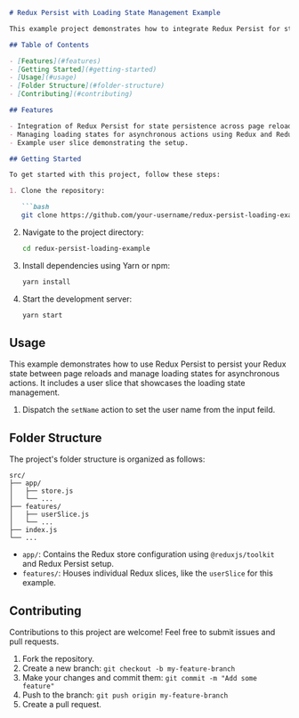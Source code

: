 ```markdown
# Redux Persist with Loading State Management Example

This example project demonstrates how to integrate Redux Persist for state persistence and manage loading states in a Redux application using the @reduxjs/toolkit.

## Table of Contents

- [Features](#features)
- [Getting Started](#getting-started)
- [Usage](#usage)
- [Folder Structure](#folder-structure)
- [Contributing](#contributing)

## Features

- Integration of Redux Persist for state persistence across page reloads.
- Managing loading states for asynchronous actions using Redux and Redux Toolkit.
- Example user slice demonstrating the setup.

## Getting Started

To get started with this project, follow these steps:

1. Clone the repository:

   ```bash
   git clone https://github.com/your-username/redux-persist-loading-example.git
   ```

2. Navigate to the project directory:

   ```bash
   cd redux-persist-loading-example
   ```

3. Install dependencies using Yarn or npm:

   ```bash
   yarn install
   ```

4. Start the development server:

   ```bash
   yarn start
   ```

## Usage

This example demonstrates how to use Redux Persist to persist your Redux state between page reloads and manage loading states for asynchronous actions. It includes a user slice that showcases the loading state management.

1. Dispatch the `setName` action to set the user name from the input feild.

## Folder Structure

The project's folder structure is organized as follows:

```
src/
├── app/
│   ├── store.js
│   └── ...
├── features/
│   ├── userSlice.js
│   └── ...
├── index.js
└── ...
```

- `app/`: Contains the Redux store configuration using `@reduxjs/toolkit` and Redux Persist setup.
- `features/`: Houses individual Redux slices, like the `userSlice` for this example.

## Contributing

Contributions to this project are welcome! Feel free to submit issues and pull requests.

1. Fork the repository.
2. Create a new branch: `git checkout -b my-feature-branch`
3. Make your changes and commit them: `git commit -m "Add some feature"`
4. Push to the branch: `git push origin my-feature-branch`
5. Create a pull request.
